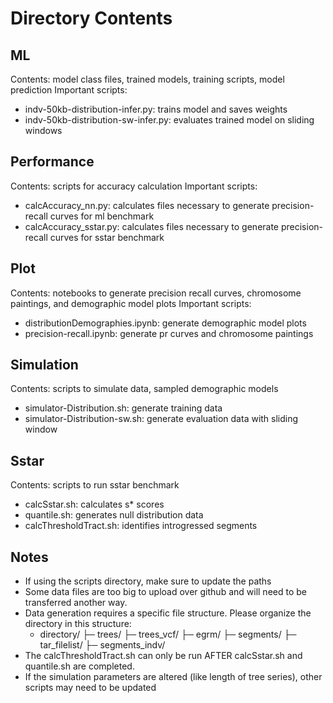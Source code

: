 # Directory Contents
## ML
Contents: model class files, trained models, training scripts, model prediction
Important scripts:
- indv-50kb-distribution-infer.py: trains model and saves weights
- indv-50kb-distribution-sw-infer.py: evaluates trained model on sliding windows

## Performance
Contents: scripts for accuracy calculation
Important scripts:
- calcAccuracy_nn.py: calculates files necessary to generate precision-recall curves for ml benchmark
- calcAccuracy_sstar.py: calculates files necessary to generate precision-recall curves for sstar benchmark

## Plot
Contents: notebooks to generate precision recall curves, chromosome paintings, and demographic model plots
Important scripts:
- distributionDemographies.ipynb: generate demographic model plots
- precision-recall.ipynb: generate pr curves and chromosome paintings
## Simulation
Contents: scripts to simulate data, sampled demographic models 
- simulator-Distribution.sh: generate training data
- simulator-Distribution-sw.sh: generate evaluation data with sliding window
## Sstar
Contents: scripts to run sstar benchmark
- calcSstar.sh: calculates s* scores
- quantile.sh: generates null distribution data
- calcThresholdTract.sh: identifies introgressed segments
## Notes
- If using the scripts directory, make sure to update the paths
- Some data files are too big to upload over github and will need to be transferred another way.
- Data generation requires a specific file structure. Please organize the directory in this structure:
	-	directory/
        ├─ trees/
        ├─ trees_vcf/
        ├─ egrm/
        ├─ segments/
        ├─ tar_filelist/
        ├─ segments_indv/
- The calcThresholdTract.sh can only be run AFTER calcSstar.sh and quantile.sh are completed.
- If the simulation parameters are altered (like length of tree series), other scripts may need to be updated

